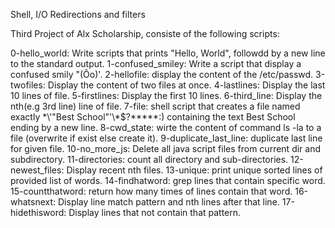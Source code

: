 Shell, I/O Redirections and filters

Third Project of Alx Scholarship, consiste of the following scripts:

0-hello_world: Write scripts that prints "Hello, World", followdd by a new line to the standard output.
1-confused_smiley: Write a script that display a confused smily "(Ôo)'.
2-hellofile: display the content of the /etc/passwd.
3-twofiles: Display the content of two files at once.
4-lastlines: Display the last 10 lines of file.
5-firstlines: Display the first 10 lines.
6-third_line: Display the nth(e.g 3rd line) line of file.
7-file: shell script that creates a file named exactly \*\\'"Best School"\'\\*$\?\*\*\*\*\*:) containing the text Best School ending by a new line.
8-cwd_state: wirte the content of command ls -la to a file (overwrite if exist else create it).
9-duplicate_last_line: duplicate last line for given file.
10-no_more_js: Delete all java script files from current dir and subdirectory.
11-directories: count all directory and sub-directories.
12-newest_files: Display recent nth files.
13-unique: print unique sorted lines of provided list of words.
14-findhatword: grep lines that contain specific word.
15-countthatword: return how many times of lines contain that word.
16-whatsnext: Display line match pattern and nth lines after that line.
17-hidethisword: Display lines that not contain that pattern.

